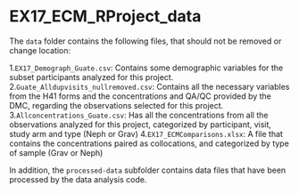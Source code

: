# EX17_ECM_RProject_data

The `data` folder contains the following files, that should not be removed or change location:

1.`EX17_Demograph_Guate.csv`: Contains some demographic variables for the subset participants analyzed for this project.
2.`Guate_Alldupvisits_nullremoved.csv`: Contains all the necessary variables from the H41 forms and the concentrations and QA/QC provided by the DMC, regarding the observations selected for this project.
3.`Allconcentrations_Guate.csv`: Has all the concentrations from all the observations analyzed for this project, categorized by participant, visit, study arm and type (Neph or Grav)
4.`EX17_ECMComparisons.xlsx`: A file that contains the concentrations paired as collocations, and categorized by type of sample (Grav or Neph)

In addition, the `processed-data` subfolder contains data files that have been processed by the data analysis code.